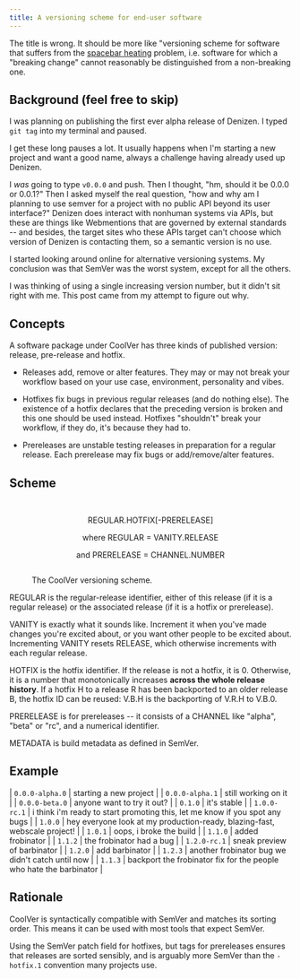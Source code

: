 ```yaml
---
title: A versioning scheme for end-user software
---
```


The title is wrong. It should be more like "versioning scheme for software that suffers from the [spacebar heating] problem, i.e. software for which a "breaking change" cannot reasonably be distinguished from a non-breaking one.


## Background (feel free to skip)

I was planning on publishing the first ever alpha release of Denizen. I typed `git tag` into my terminal and paused.

I get these long pauses a lot. It usually happens when I'm starting a new project and want a good name, always a challenge having already used up Denizen.

I _was_ going to type `v0.0.0` and push. Then I thought, "hm, should it be 0.0.0 or 0.0.1?" Then I asked myself the real question, "how and why am I planning to use semver for a project with no public API beyond its user interface?" Denizen does interact with nonhuman systems via APIs, but these are things like Webmentions that are governed by external standards -- and besides, the target sites who these APIs target can't choose which version of Denizen is contacting them, so a semantic version is no use.

I started looking around online for alternative versioning systems. My conclusion was that SemVer was the worst system, except for all the others.

I was thinking of using a single increasing version number, but it didn't sit right with me. This post came from my attempt to figure out why.


## Concepts

A software package under CoolVer has three kinds of published version: release, pre-release and hotfix.

- Releases add, remove or alter features. They may or may not break your workflow based on your use case, environment, personality and vibes.

- Hotfixes fix bugs in previous regular releases (and do nothing else). The existence of a hotfix declares that the preceding version is broken and this one should be used instead. Hotfixes "shouldn't" break your workflow, if they do, it's because they had to.

- Prereleases are unstable testing releases in preparation for a regular release. Each prerelease may fix bugs or add/remove/alter features.


## Scheme

<figure>
<div style="text-align:center;padding-block:1em">

REGULAR.HOTFIX[-PRERELEASE]

where REGULAR = VANITY.RELEASE

and PRERELEASE = CHANNEL.NUMBER

</div>
<figcaption>The CoolVer versioning scheme.</figcaption>
</figure>

REGULAR is the regular-release identifier, either of this release (if it is a regular release) or the associated release (if it is a hotfix or prerelease).

VANITY is exactly what it sounds like. Increment it when you've made changes you're excited about, or you want other people to be excited about. Incrementing VANITY resets RELEASE, which otherwise increments with each regular release.

HOTFIX is the hotfix identifier. If the release is not a hotfix, it is 0. Otherwise, it is a number that monotonically increases **across the whole release history**. If a hotfix H to a release R has been backported to an older release B, the hotfix ID can be reused: V.B.H is the backporting of V.R.H to V.B.0.

PRERELEASE is for prereleases -- it consists of a CHANNEL like "alpha", "beta" or "rc", and a numerical identifier.

METADATA is build metadata as defined in SemVer.


## Example

| `0.0.0-alpha.0` | starting a new project |
| `0.0.0-alpha.1` | still working on it |
| `0.0.0-beta.0`  | anyone want to try it out? |
| `0.1.0`         | it's stable |
| `1.0.0-rc.1`    | i think i'm ready to start promoting this, let me know if you spot any bugs |
| `1.0.0`         | hey everyone look at my production-ready, blazing-fast, webscale project! |
| `1.0.1`         | oops, i broke the build |
| `1.1.0`         | added frobinator |
| `1.1.2`         | the frobinator had a bug |
| `1.2.0-rc.1`    | sneak preview of barbinator |
| `1.2.0`         | add barbinator |
| `1.2.3`         | another frobinator bug we didn't catch until now |
| `1.1.3`         | backport the frobinator fix for the people who hate the barbinator |


## Rationale

CoolVer is syntactically compatible with SemVer and matches its sorting order. This means it can be used with most tools that expect SemVer.

Using the SemVer patch field for hotfixes, but tags for prereleases ensures that releases are sorted sensibly, and is arguably more SemVer than the `-hotfix.1` convention many projects use.

[spacebar heating]: https://xkcd.com/1172/
